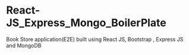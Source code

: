 # React-JS_Express_Mongo_BoilerPlate
Book Store application(E2E) built using React JS, Bootstrap , Express JS and MongoDB
